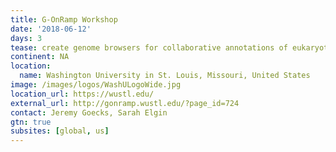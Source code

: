 ```yaml
---
title: G-OnRamp Workshop
date: '2018-06-12'
days: 3
tease: create genome browsers for collaborative annotations of eukaryotic genomes
continent: NA
location:
  name: Washington University in St. Louis, Missouri, United States
image: /images/logos/WashULogoWide.jpg
location_url: https://wustl.edu/
external_url: http://gonramp.wustl.edu/?page_id=724
contact: Jeremy Goecks, Sarah Elgin
gtn: true
subsites: [global, us]
---
```

